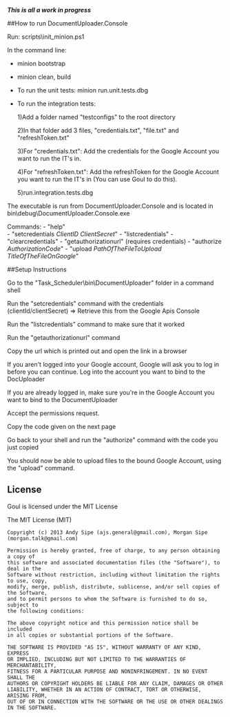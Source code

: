 ***This is all a work in progress***

##How to run DocumentUploader.Console
  
  Run: scripts\init_minion.ps1
  
  In the command line: 
  
  - minion bootstrap
  - minion clean, build
  
  - To run the unit tests: minion run.unit.tests.dbg
  
  - To run the integration tests:
  
      1)Add a folder named "testconfigs" to the root directory

      2)In that folder add 3 files, "credentials.txt", "file.txt" and "refreshToken.txt"
      
      3)For "credentials.txt": Add the credentials for the Google Account you want to run the IT's in.
      
      4)For "refreshToken.txt": Add the refreshToken for the Google Account you want to run the IT's in (You can use Goul to do this).
  
      5)run.integration.tests.dbg
      
  The executable is run from DocumentUploader.Console and is located in bin\debug\DocumentUploader.Console.exe
  
  Commands:
    - "help"   
    - "setcredentials *ClientID ClientSecret*" 
    - "listcredentials"
    - "clearcredentials"
    - "getauthorizationurl" (requires credentials)
    - "authorize *AuthorizationCode*"
    - "upload *PathOfTheFileToUpload* *TitleOfTheFileOnGoogle*"
    
##Setup Instructions

Go to the "Task_Scheduler\bin\DocumentUploader" folder in a command shell

Run the "setcredentials" command with the credentials (clientId/clientSecret) => Retrieve this from the Google Apis Console

Run the "listcredentials" command to make sure that it worked

Run the "getauthorizationurl" command 

Copy the url which is printed out and open the link in a browser

If you aren't logged into your Google account, Google will ask you to log in before you can continue. Log into the account you want to bind to the DocUploader

If you are already logged in, make sure you're in the Google Account you want to bind to the DocumentUploader

Accept the permissions request.

Copy the code given on the next page

Go back to your shell and run the "authorize" command with the code you just copied

You should now be able to upload files to the bound Google Account, using the "upload" command.

  


License
---

Goul is licensed under the MIT License

The MIT License (MIT)

    Copyright (c) 2013 Andy Sipe (ajs.general@gmail.com), Morgan Sipe (morgan.talk@gmail.com)

    Permission is hereby granted, free of charge, to any person obtaining a copy of 
    this software and associated documentation files (the "Software"), to deal in the 
    Software without restriction, including without limitation the rights to use, copy, 
    modify, merge, publish, distribute, sublicense, and/or sell copies of the Software, 
    and to permit persons to whom the Software is furnished to do so, subject to 
    the following conditions:
  
    The above copyright notice and this permission notice shall be included 
    in all copies or substantial portions of the Software.

    THE SOFTWARE IS PROVIDED "AS IS", WITHOUT WARRANTY OF ANY KIND, EXPRESS 
    OR IMPLIED, INCLUDING BUT NOT LIMITED TO THE WARRANTIES OF MERCHANTABILITY, 
    FITNESS FOR A PARTICULAR PURPOSE AND NONINFRINGEMENT. IN NO EVENT SHALL THE 
    AUTHORS OR COPYRIGHT HOLDERS BE LIABLE FOR ANY CLAIM, DAMAGES OR OTHER 
    LIABILITY, WHETHER IN AN ACTION OF CONTRACT, TORT OR OTHERWISE, ARISING FROM, 
    OUT OF OR IN CONNECTION WITH THE SOFTWARE OR THE USE OR OTHER DEALINGS IN THE SOFTWARE.
